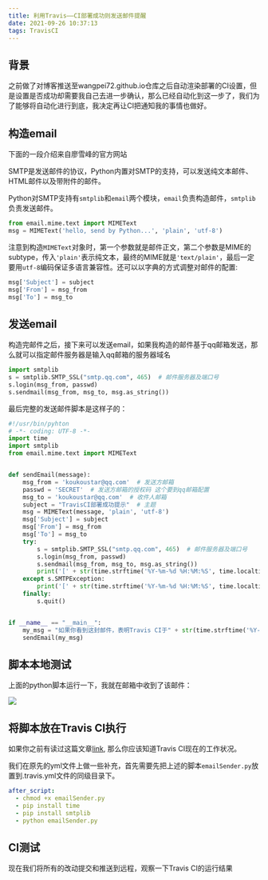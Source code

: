 ```yaml
---
title: 利用Travis——CI部署成功则发送邮件提醒
date: 2021-09-26 10:37:13
tags: TravisCI
---
```


## 背景

之前做了对博客推送至wangpei72.github.io仓库之后自动渲染部署的CI设置，但是设置是否成功却需要我自己去进一步确认，那么已经自动化到这一步了，我们为了能够将自动化进行到底，我决定再让CI把通知我的事情也做好。

<!-- more -->

## 构造email

下面的一段介绍来自廖雪峰的官方网站

SMTP是发送邮件的协议，Python内置对SMTP的支持，可以发送纯文本邮件、HTML邮件以及带附件的邮件。

Python对SMTP支持有`smtplib`和`email`两个模块，`email`负责构造邮件，`smtplib`负责发送邮件。

```python
from email.mime.text import MIMEText
msg = MIMEText('hello, send by Python...', 'plain', 'utf-8')
```

注意到构造`MIMEText`对象时，第一个参数就是邮件正文，第二个参数是MIME的subtype，传入`'plain'`表示纯文本，最终的MIME就是`'text/plain'`，最后一定要用`utf-8`编码保证多语言兼容性。还可以以字典的方式调整对邮件的配置:

```python
msg['Subject'] = subject
msg['From'] = msg_from
msg['To'] = msg_to
```

## 发送email

构造完邮件之后，接下来可以发送email，如果我构造的邮件基于qq邮箱发送，那么就可以指定邮件服务器是输入qq邮箱的服务器域名

```python
import smtplib
s = smtplib.SMTP_SSL("smtp.qq.com", 465)  # 邮件服务器及端口号
s.login(msg_from, passwd)
s.sendmail(msg_from, msg_to, msg.as_string())
```

最后完整的发送邮件脚本是这样子的：

```python
#!/usr/bin/pyhton
# -*- coding: UTF-8 -*-
import time
import smtplib
from email.mime.text import MIMEText


def sendEmail(message):
    msg_from = 'koukoustar@qq.com'  # 发送方邮箱
    passwd = 'SECRET'  # 发送方邮箱的授权码 这个要到qq邮箱配置
    msg_to = 'koukoustar@qq.com'  # 收件人邮箱
    subject = "TravisCI部署成功提示"  # 主题
    msg = MIMEText(message, 'plain', 'utf-8')
    msg['Subject'] = subject
    msg['From'] = msg_from
    msg['To'] = msg_to
    try:
        s = smtplib.SMTP_SSL("smtp.qq.com", 465)  # 邮件服务器及端口号
        s.login(msg_from, passwd)
        s.sendmail(msg_from, msg_to, msg.as_string())
        print('[' + str(time.strftime('%Y-%m-%d %H:%M:%S', time.localtime(time.time()))) + "]邮件发送成功,邮件内容：" + message)
    except s.SMTPException:
        print('[' + str(time.strftime('%Y-%m-%d %H:%M:%S', time.localtime(time.time()))) + "]邮件发送失败,邮件内容：" + message)
    finally:
        s.quit()


if __name__ == "__main__":
    my_msg = "如果你看到这封邮件，表明Travis CI于" + str(time.strftime('%Y-%m-%d %H:%M:%S', time.localtime(time.time()))) + " 的部署成功，可以登陆https://koukoustar.cn 查看最新文章～"
    sendEmail(my_msg)
```

## 脚本本地测试

上面的python脚本运行一下，我就在邮箱中收到了该邮件：

![](1.png)

## 将脚本放在Travis CI执行

如果你之前有读过这篇文章[link](https://koukoustar.cn/2021/09/18/结合TravisCI自动部署Next主题的Hexo博客/), 那么你应该知道Travis CI现在的工作状况。

我们在原先的yml文件上做一些补充，首先需要先把上述的脚本`emailSender.py`放置到.travis.yml文件的同级目录下。

```yml
after_script:
  - chmod +x emailSender.py
  - pip install time
  - pip install smtplib
  - python emailSender.py
```

## CI测试

现在我们将所有的改动提交和推送到远程，观察一下Travis CI的运行结果

